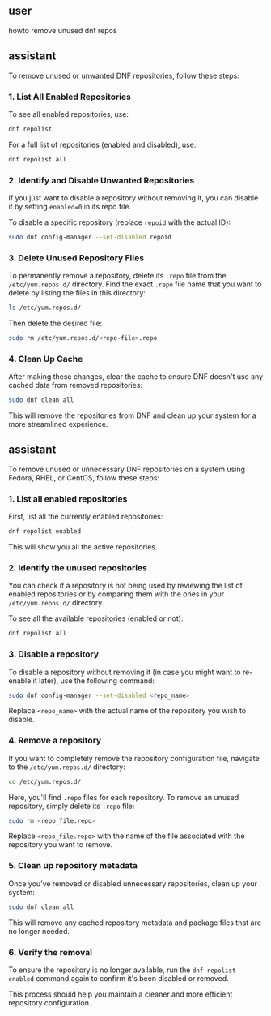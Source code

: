 ## user
howto remove unused dnf repos
## assistant

To remove unused or unwanted DNF repositories, follow these steps:

### 1. List All Enabled Repositories
To see all enabled repositories, use:
```bash
dnf repolist
```

For a full list of repositories (enabled and disabled), use:
```bash
dnf repolist all
```

### 2. Identify and Disable Unwanted Repositories
If you just want to disable a repository without removing it, you can disable it by setting `enabled=0` in its repo file.

To disable a specific repository (replace `repoid` with the actual ID):
```bash
sudo dnf config-manager --set-disabled repoid
```

### 3. Delete Unused Repository Files
To permanently remove a repository, delete its `.repo` file from the `/etc/yum.repos.d/` directory. Find the exact `.repo` file name that you want to delete by listing the files in this directory:
```bash
ls /etc/yum.repos.d/
```

Then delete the desired file:
```bash
sudo rm /etc/yum.repos.d/<repo-file>.repo
```

### 4. Clean Up Cache
After making these changes, clear the cache to ensure DNF doesn't use any cached data from removed repositories:
```bash
sudo dnf clean all
```

This will remove the repositories from DNF and clean up your system for a more streamlined experience.
## assistant

To remove unused or unnecessary DNF repositories on a system using Fedora, RHEL, or CentOS, follow these steps:

### 1. **List all enabled repositories**
First, list all the currently enabled repositories:
```bash
dnf repolist enabled
```
This will show you all the active repositories.

### 2. **Identify the unused repositories**
You can check if a repository is not being used by reviewing the list of enabled repositories or by comparing them with the ones in your `/etc/yum.repos.d/` directory.

To see all the available repositories (enabled or not):
```bash
dnf repolist all
```

### 3. **Disable a repository**
To disable a repository without removing it (in case you might want to re-enable it later), use the following command:
```bash
sudo dnf config-manager --set-disabled <repo_name>
```
Replace `<repo_name>` with the actual name of the repository you wish to disable.

### 4. **Remove a repository**
If you want to completely remove the repository configuration file, navigate to the `/etc/yum.repos.d/` directory:
```bash
cd /etc/yum.repos.d/
```

Here, you'll find `.repo` files for each repository. To remove an unused repository, simply delete its `.repo` file:
```bash
sudo rm <repo_file.repo>
```
Replace `<repo_file.repo>` with the name of the file associated with the repository you want to remove.

### 5. **Clean up repository metadata**
Once you’ve removed or disabled unnecessary repositories, clean up your system:
```bash
sudo dnf clean all
```
This will remove any cached repository metadata and package files that are no longer needed.

### 6. **Verify the removal**
To ensure the repository is no longer available, run the `dnf repolist enabled` command again to confirm it's been disabled or removed. 

This process should help you maintain a cleaner and more efficient repository configuration.